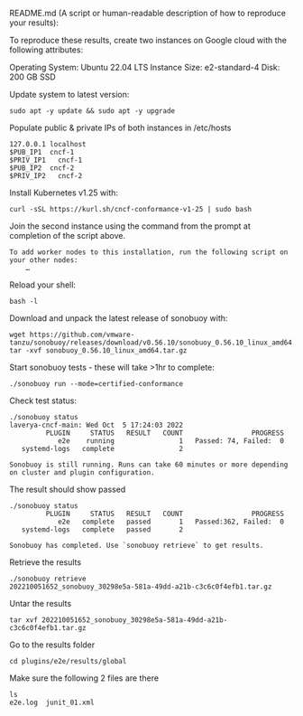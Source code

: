 README.md (A script or human-readable description of how to reproduce
your results):

To reproduce these results, create two instances on Google cloud with the following attributes:

Operating System: Ubuntu 22.04 LTS
Instance Size: e2-standard-4
Disk: 200 GB SSD

Update system to latest version:

````
sudo apt -y update && sudo apt -y upgrade
````

Populate public & private IPs of both instances in /etc/hosts

````
127.0.0.1 localhost
$PUB_IP1  cncf-1
$PRIV_IP1   cncf-1
$PUB_IP2  cncf-2
$PRIV_IP2   cncf-2
````

Install Kubernetes v1.25 with:
```
curl -sSL https://kurl.sh/cncf-conformance-v1-25 | sudo bash
```

Join the second instance using the command from the prompt at completion of the script above.

```
To add worker nodes to this installation, run the following script on your other nodes:
    …
```

Reload your shell:
```
bash -l
```

Download and unpack the latest release of sonobuoy with:
```
wget https://github.com/vmware-tanzu/sonobuoy/releases/download/v0.56.10/sonobuoy_0.56.10_linux_amd64.tar.gz
tar -xvf sonobuoy_0.56.10_linux_amd64.tar.gz
```

Start sonobuoy tests - these will take >1hr to complete:

```
./sonobuoy run --mode=certified-conformance
```

Check test status:

```
./sonobuoy status                                                                                                                                                                                      laverya-cncf-main: Wed Oct  5 17:24:03 2022
         PLUGIN     STATUS   RESULT   COUNT                 PROGRESS
            e2e    running                1   Passed: 74, Failed:  0
   systemd-logs   complete                2

Sonobuoy is still running. Runs can take 60 minutes or more depending on cluster and plugin configuration.
```

The result should show passed
```
./sonobuoy status
         PLUGIN     STATUS   RESULT   COUNT                 PROGRESS
            e2e   complete   passed       1   Passed:362, Failed:  0
   systemd-logs   complete   passed       2

Sonobuoy has completed. Use `sonobuoy retrieve` to get results.
```

Retrieve the results
```
./sonobuoy retrieve
202210051652_sonobuoy_30298e5a-581a-49dd-a21b-c3c6c0f4efb1.tar.gz
```

Untar the results
```
tar xvf 202210051652_sonobuoy_30298e5a-581a-49dd-a21b-c3c6c0f4efb1.tar.gz
```

Go to the results folder
```
cd plugins/e2e/results/global
```

Make sure the following 2 files are there
```
ls
e2e.log  junit_01.xml
```
